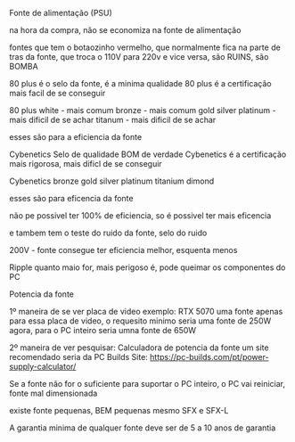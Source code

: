 Fonte de alimentação (PSU)

na hora da compra, não se economiza na fonte de alimentação

fontes que tem o botaozinho vermelho, que normalmente fica na parte de tras da fonte, que troca o 110V para 220v e vice versa, são RUINS, são BOMBA

80 plus 
é o selo da fonte, é a minima qualidade
80 plus é a certificação mais facil de se conseguir

80 plus
white - mais comum
bronze - mais comum
gold
silver
platinum - mais dificil de se achar
titanum - mais dificil de se achar

esses são para a eficiencia da fonte

Cybenetics
Selo de qualidade BOM de verdade
Cybenetics é a certificação mais rigorosa, mais dificl de se conseguir

Cybenetics
bronze
gold
silver
platinum
titanium
dimond

esses são para eficencia da fonte

não pe possivel ter 100% de eficiencia, so é possivel ter mais eficencia

e tambem tem o teste do ruido da fonte, selo do ruido

200V - fonte consegue ter eficiencia melhor, esquenta menos

Ripple
quanto maio for, mais perigoso é, pode queimar os componentes do PC

Potencia da fonte

1º maneira de se ver
placa de video
exemplo: RTX 5070
uma fonte apenas para essa placa de video, o requesito minimo seria uma fonte de 250W
agora, para o PC inteiro seria umna fonte de 650W

2º maneira de ver
pesquisar: Calculadora de potencia da fonte
um site recomendado seria da PC Builds
Site: https://pc-builds.com/pt/power-supply-calculator/

Se a fonte não for o suficiente para suportar o PC inteiro, o PC vai reiniciar, fonte mal dimensionada

existe fonte pequenas, BEM pequenas mesmo
SFX e SFX-L

A garantia minima de qualquer fonte deve ser de 5 a 10 anos de garantia

